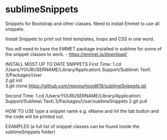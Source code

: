 # sublimeSnippets
Snippets for Bootstrap and other classes. Need to install Emmet to use all snippets.

Install Snippets to print out html templates, loops and CSS in one word.

You will need to have the EMMET package installed in sublime for some of the snippet classes to work. - https://emmet.io/download/

INSTALL MOST UP TO DATE SNIPPETS 
First Time:
1.cd /Users/YOURUSERNAME/Library/Application\ Support/Sublime\ Text\ 3/Packages/User
<br>
2.git init
<br>
3.git clone https://github.com/repyourhood619/sublimeSnippets.git

Second Time:
1.cd /Users/YOURUSERNAME/Library/Application\ Support/Sublime\ Text\ 3/Packages/User/sublimeSnippets
2.git pull

HOW TO USE
type a snippet name e.g. eName and hit the tab button and the code will be printed out.

EXAMPLES (a full list of snippet classes can be found inside the sublimeSnippets folder)
